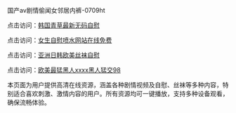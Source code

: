 国产av剧情偷闻女邻居内裤-0709ht

点击访问：<a href="https://heiliaoe8ajia.pages.dev">韩国青草最新无码自慰</a>

点击访问：<a href="https://heiliaoxqkkct.pages.dev">女生自慰喷水网站在线免费</a>

点击访问：<a href="https://heiliaoxwd5i8.pages.dev">亚洲日韩欧美丝袜自慰</a>

点击访问：<a href="https://heiliaowt0d7p.pages.dev">欧美最猛黑人xxxx黑人猛交98</a>

本页面为用户提供高清在线资源，涵盖各种剧情视频及自慰、丝袜等多种内容，特别适合喜欢刺激、激情内容的用户。所有资源均可一键播放，支持多种设备观看，确保流畅体验。

<span style="display:none;">[Canonical link](https://github.com/hay20250709/hay7 ）</span>
